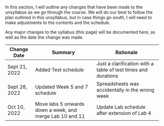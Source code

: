 In this section, I will outline any changes that have been made to the unsyllabus as we go through the course.
We will do our best to follow the plan outlined in this unsyllabus, but in case things go south, I will need to make adjustments to the contents and the schedule.

Any major changes to the syllabus (this page) will be documented here, as well as the date the change was made. 

| Change Date   | Summary                                                  | Rationale                                                     |
|---------------|----------------------------------------------------------|---------------------------------------------------------------|
| Sept 21, 2022 | Added Test schedule                                      | Just a clarification with a table of test times and durations |
| Sept 28, 2022 | Updated Week 5 and 7 schedule                            | Spreadsheets was accidentally in the wrong week               |
| Oct 10, 2022  | Move labs 5 onwards down a week, and merge Lab 10 and 11 | Update Lab schedule after extension of Lab 4                  |